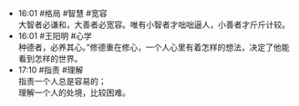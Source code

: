 
- 16:01 #格局 #智慧 #宽容<br>大智者必谦和，大善者必宽容。唯有小智者才咄咄逼人，小善者才斤斤计较。 
- 16:01 #王阳明 #心学 <br>种德者，必养其心。”修德重在修心，一个人心里有着怎样的想法，决定了他能看到怎样的世界。
- 17:10 #指责 #理解<br>指责一个人总是容易的；<br>理解一个人的处境，比较困难。